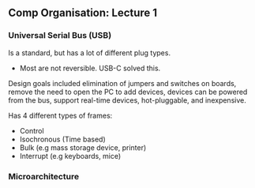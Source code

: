 ## Comp Organisation: Lecture 1

### Universal Serial Bus (USB)
Is a standard, but has a lot of different plug types.
- Most are not reversible. USB-C solved this.

Design goals included elimination of jumpers and switches on boards, remove the need to open the PC to add devices, devices can be powered from the bus, support real-time devices, hot-pluggable, and inexpensive.

Has 4 different types of frames:
- Control
- Isochronous (Time based)
- Bulk (e.g mass storage device, printer)
- Interrupt (e.g keyboards, mice)


### Microarchitecture
